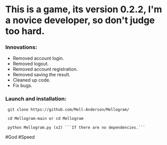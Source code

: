 # This is a game, its version 0.2.2, I'm a novice developer, so don't judge too hard.

### Innovations:

- Removed account login.
- Removed logout.
- Removed account registration.
- Removed saving the result.
- Cleaned up code.
- Fix bugs.

### Launch and installation:
```
 git clone https://github.com/Mell-Anderson/Mellogram/

 cd Mellogram-main or cd Mellogram

 python Mellogram.py (x2) ```If there are no dependencies.```
```
#God #Speed
